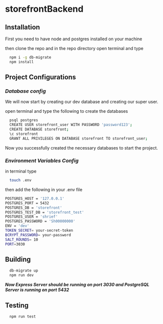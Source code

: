 # storefrontBackend
## Installation
First you need to have node and postgres installed on your machine

then clone the repo and in the repo directory open terminal and type

```bash
  npm i -g db-migrate
  npm install
```

## Project Configurations
### ***Database config***

We will now start by creating our dev database and creating our super user.

open terminal and type the following to create the databases

```bash
  psql postgres
  CREATE USER storefront_user WITH PASSWORD 'password123';
  CREATE DATABASE storefront;
  \c storefront
  GRANT ALL PRIVILEGES ON DATABASE storefront TO storefront_user;
```
Now you successfully created the necessary databases to start the project.

### ***Environment Variables Config***
in terminal type
```bash
  touch .env
```
then add the following in your .env file
```bash
POSTGRES_HOST = '127.0.0.1'
POSTGRES_PORT = 5432
POSTGRES_DB = 'storefront'
POSTGRES_TEST_DB = 'storefront_test' 
POSTGRES_USER = 'shrief'
POSTGRES_PASSWORD = 'Sh00000000'
ENV = 'dev'
TOKEN_SECRET= your-secret-token
BCRYPT_PASSWORD= your-password
SALT_ROUNDS= 10
PORT=3030
```

## Building

```bash
  db-migrate up
  npm run dev
```
***Now Express Server should be running on port 3030 and PostgreSQL Server is running on port 5432***

## Testing 

```bash 
  npm run test
```
